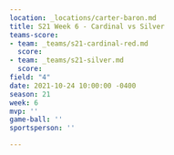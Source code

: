 ```yaml
---
location: _locations/carter-baron.md
title: S21 Week 6 - Cardinal vs Silver
teams-score:
- team: _teams/s21-cardinal-red.md
  score: 
- team: _teams/s21-silver.md
  score: 
field: "4"
date: 2021-10-24 10:00:00 -0400
season: 21
week: 6
mvp: ''
game-ball: ''
sportsperson: ''

---
```

